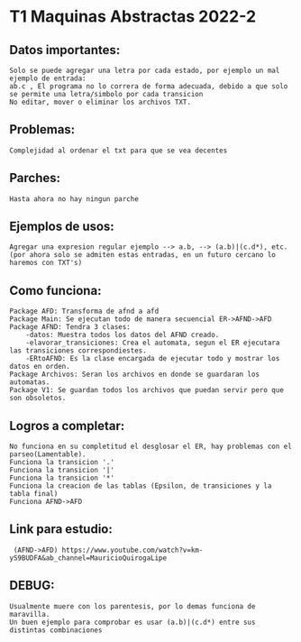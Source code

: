 # T1 Maquinas Abstractas 2022-2
## Datos importantes:
    Solo se puede agregar una letra por cada estado, por ejemplo un mal ejemplo de entrada:
    ab.c , El programa no lo correra de forma adecuada, debido a que solo se permite una letra/simbolo por cada transicion
    No editar, mover o eliminar los archivos TXT.
## Problemas:
    Complejidad al ordenar el txt para que se vea decentes
## Parches: 
    Hasta ahora no hay ningun parche
## Ejemplos de usos:
    Agregar una expresion regular ejemplo --> a.b, --> (a.b)|(c.d*), etc. (por ahora solo se admiten estas entradas, en un futuro cercano lo haremos con TXT's)
## Como funciona: 
    Package AFD: Transforma de afnd a afd
    Package Main: Se ejecutan todo de manera secuencial ER->AFND->AFD
    Package AFND: Tendra 3 clases:
        -datos: Muestra todos los datos del AFND creado.
        -elavorar_transiciones: Crea el automata, segun el ER ejecutara las transiciones correspondiestes.
        -ERtoAFND: Es la clase encargada de ejecutar todo y mostrar los datos en orden.
    Package Archivos: Seran los archivos en donde se guardaran los automatas.
    Package V1: Se guardan todos los archivos que puedan servir pero que son obsoletos.

## Logros a completar:
    No funciona en su completitud el desglosar el ER, hay problemas con el parseo(Lamentable).
    Funciona la transicion '.'
    Funciona la transicion '|'
    Funciona la transicion '*'
    Funciona la creacion de las tablas (Epsilon, de transiciones y la tabla final)
    Funciona AFND->AFD
## Link para estudio:
	 (AFND->AFD) https://www.youtube.com/watch?v=km-yS9BUDFA&ab_channel=MauricioQuirogaLipe
## DEBUG: 
    Usualmente muere con los parentesis, por lo demas funciona de maravilla.
    Un buen ejemplo para comprobar es usar (a.b)|(c.d*) entre sus distintas combinaciones
